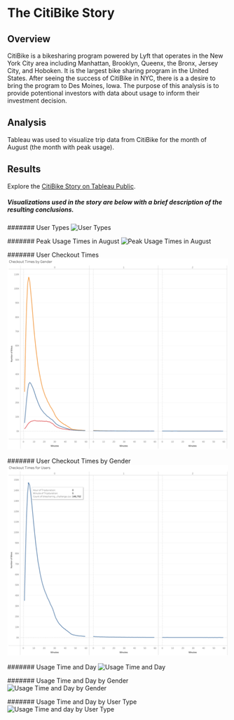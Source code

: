 # The CitiBike Story

## Overview
CitiBike is a bikesharing program powered by Lyft that operates in the New York City area including Manhattan, Brooklyn, Queenx, the Bronx, Jersey City, and Hoboken. It is the largest bike sharing program in the United States. After seeing the success of CitiBike in NYC, there is a a desire to bring the program to Des Moines, Iowa. The purpose of this analysis is to provide potentional investors with data about usage to inform their investment decision.

## Analysis
Tableau was used to visualize trip data from CitiBike for the month of August (the month with peak usage). 

## Results
Explore the [CitiBike Story on Tableau Public](https://public.tableau.com/app/profile/emily4932/viz/CitiBike_16777247951230/TheCitiBikeStory?publish=yes).

##### Visualizations used in the story are below with a brief description of the resulting conclusions. 

####### User Types
![User Types](/visualizations/UserTypes.png)

####### Peak Usage Times in August
![Peak Usage Times in August](/visualizations/AugustPeakTimes.png)

####### User Checkout Times
![User Checkout Times](/visualizations/Checkout_Gender.png)

####### User Checkout Times by Gender
![User Checkout Times by Gender](/visualizations/Checkout_Users.png)

####### Usage Time and Day
![Usage Time and Day](/visualizations/TimebyDay.png)

####### Usage Time and Day by Gender
![Usage Time and Day by Gender](/visualizations/TimebyDaybyGender.png)

####### Usage Time and Day by User Type
![Usage Time and day by User Type](/visualizations/TimebyDaybyUser.png)
